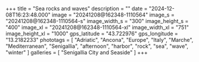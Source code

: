 +++
title = "Sea rocks and waves"
description = ""
date = "2024-12-08T16:23:48.000"
image = "20241208@162348-1110564"
image_s = "20241208@162348-1110564-s"
image_width_s = "300"
image_height_s = "400"
image_xl = "20241208@162348-1110564-xl"
image_width_xl = "751"
image_height_xl = "1000"
gps_latitude = "43.722976"
gps_longitude = "13.2182233"
phototags = [ "Adriatic", "Ancona", "Europe", "Italy", "Marche", "Mediterranean", "Senigallia", "afternoon", "harbor", "rock", "sea", "wave", "winter" ]
galleries = [ "Senigallia City and Seaside" ]
+++
